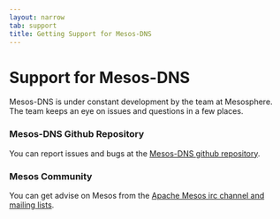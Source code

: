 ```yaml
---
layout: narrow
tab: support
title: Getting Support for Mesos-DNS
---
```


# Support for Mesos-DNS

Mesos-DNS is under constant development by the team at Mesosphere. The team keeps
an eye on issues and questions in a few places.

### Mesos-DNS Github Repository

You can report issues and bugs at the [Mesos-DNS github repository](https://github.com/mesosphere/mesos-dns). 

### Mesos Community

You can get advise on Mesos from the [Apache Mesos irc channel and mailing lists](http://mesos.apache.org/community/). 

